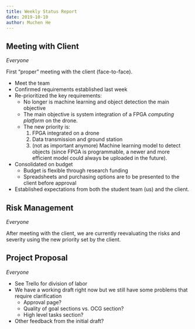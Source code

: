 ```yaml
---
title: Weekly Status Report
date: 2019-10-10
author: Muchen He
---
```




## Meeting with Client

*Everyone*

First “proper” meeting with the client (face-to-face).

<!-- excerpt -->

- Meet the team
- Confirmed requirements established last week
- Re-prioritized the key requirements:
  - No longer is machine learning and object detection the main objective
  - The main objective is system integration of a FPGA *computing platform* on the drone.
  - The new priority is:
    1. FPGA integrated on a drone
    2. Data transmission and ground station
    3. (not as important anymore) Machine learning model to detect objects (since FPGA is programmable, a newer and more efficient model could always be uploaded in the future).
- Consolidated on budget
  - Budget is flexible through research funding
  - Spreadsheets and purchasing options are to be presented to the client before approval
- Established expectations from both the student team (us) and the client.



## Risk Management

*Everyone*

After meeting with the client, we are currently reevaluating the risks and severity using the new priority set by the client.



## Project Proposal

*Everyone*

- See Trello for division of labor
- We have a working draft right now but we still have some problems that require clarification
  - Approval page?
  - Quality of goal sections vs. OCG section?
  - High level tasks section?
- Other feedback from the initial draft?

